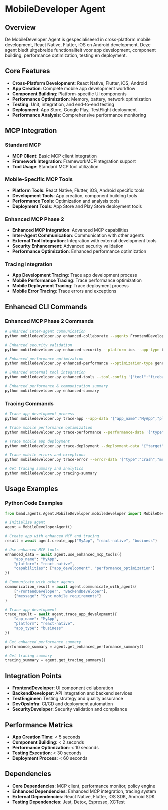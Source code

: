 # MobileDeveloper Agent

## Overview
De MobileDeveloper Agent is gespecialiseerd in cross-platform mobile development, React Native, Flutter, iOS en Android development. Deze agent biedt uitgebreide functionaliteit voor app development, component building, performance optimization, testing en deployment.

## Core Features
- **Cross-Platform Development**: React Native, Flutter, iOS, Android
- **App Creation**: Complete mobile app development workflow
- **Component Building**: Platform-specific UI components
- **Performance Optimization**: Memory, battery, network optimization
- **Testing**: Unit, integration, and end-to-end testing
- **Deployment**: App Store, Google Play, TestFlight deployment
- **Performance Analysis**: Comprehensive performance monitoring

## MCP Integration

### Standard MCP
- **MCP Client**: Basic MCP client integration
- **Framework Integration**: FrameworkMCPIntegration support
- **Tool Usage**: Standard MCP tool utilization

### Mobile-Specific MCP Tools
- **Platform Tools**: React Native, Flutter, iOS, Android specific tools
- **Development Tools**: App creation, component building tools
- **Performance Tools**: Optimization and analysis tools
- **Deployment Tools**: App Store and Play Store deployment tools

### Enhanced MCP Phase 2
- **Enhanced MCP Integration**: Advanced MCP capabilities
- **Inter-Agent Communication**: Communication with other agents
- **External Tool Integration**: Integration with external development tools
- **Security Enhancement**: Advanced security validation
- **Performance Optimization**: Enhanced performance optimization

### Tracing Integration
- **App Development Tracing**: Trace app development process
- **Mobile Performance Tracing**: Trace performance optimization
- **Mobile Deployment Tracing**: Trace deployment process
- **Mobile Error Tracing**: Trace errors and exceptions

## Enhanced CLI Commands

### Enhanced MCP Phase 2 Commands
```bash
# Enhanced inter-agent communication
python mobiledeveloper.py enhanced-collaborate --agents FrontendDeveloper BackendDeveloper --message "Sync mobile requirements"

# Enhanced security validation
python mobiledeveloper.py enhanced-security --platform ios --app-type business

# Enhanced performance optimization
python mobiledeveloper.py enhanced-performance --optimization-type general --platform react-native

# Enhanced external tool integration
python mobiledeveloper.py enhanced-tools --tool-config '{"tool":"firebase","config":{"project":"myapp"}}'

# Enhanced performance & communication summary
python mobiledeveloper.py enhanced-summary
```

### Tracing Commands
```bash
# Trace app development process
python mobiledeveloper.py trace-app --app-data '{"app_name":"MyApp","platform":"react-native"}'

# Trace mobile performance optimization
python mobiledeveloper.py trace-performance --performance-data '{"type":"general","platform":"react-native"}'

# Trace mobile app deployment
python mobiledeveloper.py trace-deployment --deployment-data '{"target":"app-store","platform":"ios"}'

# Trace mobile errors and exceptions
python mobiledeveloper.py trace-error --error-data '{"type":"crash","message":"Test error"}'

# Get tracing summary and analytics
python mobiledeveloper.py tracing-summary
```

## Usage Examples

### Python Code Examples
```python
from bmad.agents.Agent.MobileDeveloper.mobiledeveloper import MobileDeveloperAgent

# Initialize agent
agent = MobileDeveloperAgent()

# Create app with enhanced MCP and tracing
result = await agent.create_app("MyApp", "react-native", "business")

# Use enhanced MCP tools
enhanced_data = await agent.use_enhanced_mcp_tools({
    "app_name": "MyApp",
    "platform": "react-native",
    "capabilities": ["app_development", "performance_optimization"]
})

# Communicate with other agents
communication_result = await agent.communicate_with_agents(
    ["FrontendDeveloper", "BackendDeveloper"],
    {"message": "Sync mobile requirements"}
)

# Trace app development
trace_result = await agent.trace_app_development({
    "app_name": "MyApp",
    "platform": "react-native",
    "app_type": "business"
})

# Get enhanced performance summary
performance_summary = agent.get_enhanced_performance_summary()

# Get tracing summary
tracing_summary = agent.get_tracing_summary()
```

## Integration Points
- **FrontendDeveloper**: UI component collaboration
- **BackendDeveloper**: API integration and backend services
- **TestEngineer**: Testing strategy and quality assurance
- **DevOpsInfra**: CI/CD and deployment automation
- **SecurityDeveloper**: Security validation and compliance

## Performance Metrics
- **App Creation Time**: < 5 seconds
- **Component Building**: < 2 seconds
- **Performance Optimization**: < 10 seconds
- **Testing Execution**: < 30 seconds
- **Deployment Process**: < 60 seconds

## Dependencies
- **Core Dependencies**: MCP client, performance monitor, policy engine
- **Enhanced Dependencies**: Enhanced MCP integration, tracing system
- **External Dependencies**: React Native, Flutter, iOS SDK, Android SDK
- **Testing Dependencies**: Jest, Detox, Espresso, XCTest 